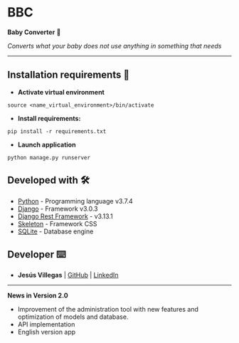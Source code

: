 # **BBC**
**Baby Converter** 📌

*Converts what your baby does not use anything in something that needs*

----

## Installation requirements 🔧

* **Activate virtual environment**
```
source <name_virtual_environment>/bin/activate
```

* **Install requirements:**
```
pip install -r requirements.txt
```
* **Launch application**
```
python manage.py runserver
```

## Developed with  🛠️

* [Python](https://www.python.org/) - Programming language v3.7.4
* [Django](https://www.djangoproject.com/) - Framework v3.0.3
* [Django Rest Framework](https://www.django-rest-framework.org/) - v3.13.1
* [Skeleton](http://getskeleton.com/) - Framework CSS
* [SQLite](https://www.sqlite.org/index.html) - Database engine

## Developer ⌨️

* **Jesús Villegas** | [GitHub](https://github.com/jvncode) | [LinkedIn](https://www.linkedin.com/in/jesus-villegas/)

-----
**News in Version 2.0**
* Improvement of the administration tool with new features and optimization of models and database.
* API implementation
* English version app
